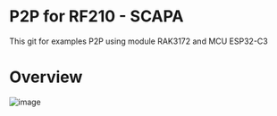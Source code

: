 # P2P for RF210 - SCAPA
This git for examples P2P using module RAK3172 and MCU ESP32-C3
# Overview
![image](https://github.com/XuanMinh201/P2P---RF210/assets/75436464/ad2d2769-67f1-4af7-9882-701e88961e61)
